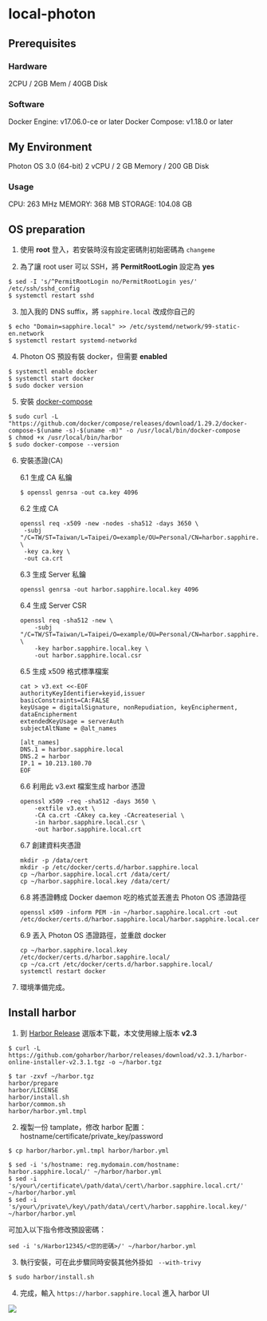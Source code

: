 # local-photon

## Prerequisites
### Hardware
2CPU / 2GB Mem / 40GB Disk
### Software
Docker Engine: v17.06.0-ce or later
Docker Compose: v1.18.0 or later


## My Environment
Photon OS 3.0 (64-bit)
2 vCPU / 2 GB Memory / 200 GB Disk 


### Usage
CPU: 263 MHz
MEMORY: 368 MB
STORAGE: 104.08 GB



## OS preparation

1. 使用 **root** 登入，若安裝時沒有設定密碼則初始密碼為 `changeme`

2. 為了讓 root user 可以 SSH，將 **PermitRootLogin** 設定為 **yes**
```
$ sed -I 's/^PermitRootLogin no/PermitRootLogin yes/' /etc/ssh/sshd_config
$ systemctl restart sshd
```

3. 加入我的 DNS suffix，將 `sapphire.local` 改成你自己的
```
$ echo "Domain=sapphire.local" >> /etc/systemd/network/99-static-en.network
$ systemctl restart systemd-networkd
```

4. Photon OS 預設有裝 docker，但需要 **enabled**
```
$ systemctl enable docker
$ systemctl start docker
$ sudo docker version
```

5. 安裝 [docker-compose](https://docs.docker.com/compose/install/#install-compose)
```
$ sudo curl -L "https://github.com/docker/compose/releases/download/1.29.2/docker-compose-$(uname -s)-$(uname -m)" -o /usr/local/bin/docker-compose
$ chmod +x /usr/local/bin/harbor
$ sudo docker-compose --version

```

6. 安裝憑證(CA)

    6.1 生成 CA 私鑰
    ```
    $ openssl genrsa -out ca.key 4096
    ```

    6.2  生成 CA
    ```
    openssl req -x509 -new -nodes -sha512 -days 3650 \
     -subj "/C=TW/ST=Taiwan/L=Taipei/O=example/OU=Personal/CN=harbor.sapphire.local" \
     -key ca.key \
     -out ca.crt

    ```

    6.3  生成 Server 私鑰
    ```
    openssl genrsa -out harbor.sapphire.local.key 4096
    ```

    6.4 生成 Server CSR
    ```
    openssl req -sha512 -new \
        -subj "/C=TW/ST=Taiwan/L=Taipei/O=example/OU=Personal/CN=harbor.sapphire.local" \
        -key harbor.sapphire.local.key \
        -out harbor.sapphire.local.csr
    ```

    6.5 生成 x509 格式標準檔案
    ```
    cat > v3.ext <<-EOF
    authorityKeyIdentifier=keyid,issuer
    basicConstraints=CA:FALSE
    keyUsage = digitalSignature, nonRepudiation, keyEncipherment, dataEncipherment
    extendedKeyUsage = serverAuth
    subjectAltName = @alt_names

    [alt_names]
    DNS.1 = harbor.sapphire.local
    DNS.2 = harbor
    IP.1 = 10.213.180.70
    EOF
    ```

    6.6 利用此 v3.ext 檔案生成 harbor 憑證
    ```
    openssl x509 -req -sha512 -days 3650 \
        -extfile v3.ext \
        -CA ca.crt -CAkey ca.key -CAcreateserial \
        -in harbor.sapphire.local.csr \
        -out harbor.sapphire.local.crt
    ```

    6.7 創建資料夾憑證
    ```
    mkdir -p /data/cert
    mkdir -p /etc/docker/certs.d/harbor.sapphire.local
    cp ~/harbor.sapphire.local.crt /data/cert/
    cp ~/harbor.sapphire.local.key /data/cert/
    ```
    6.8 將憑證轉成 Docker daemon 吃的格式並丟進去 Photon OS 憑證路徑
    ```
    openssl x509 -inform PEM -in ~/harbor.sapphire.local.crt -out /etc/docker/certs.d/harbor.sapphire.local/harbor.sapphire.local.cert

    ```
    6.9 丟入 Photon OS 憑證路徑，並重啟 docker
    ```
    cp ~/harbor.sapphire.local.key /etc/docker/certs.d/harbor.sapphire.local/
    cp ~/ca.crt /etc/docker/certs.d/harbor.sapphire.local/
    systemctl restart docker
    ```
7. 環境準備完成。

## Install harbor

1. 到 [Harbor Release](https://github.com/goharbor/harbor/releases) 選版本下載，本文使用線上版本 **v2.3**
```
$ curl -L https://github.com/goharbor/harbor/releases/download/v2.3.1/harbor-online-installer-v2.3.1.tgz -o ~/harbor.tgz

$ tar -zxvf ~/harbor.tgz
harbor/prepare
harbor/LICENSE
harbor/install.sh
harbor/common.sh
harbor/harbor.yml.tmpl
```

2. 複製一份 tamplate，修改 harbor 配置：hostname/certificate/private_key/password
```
$ cp harbor/harbor.yml.tmpl harbor/harbor.yml

$ sed -i 's/hostname: reg.mydomain.com/hostname: harbor.sapphire.local/' ~/harbor/harbor.yml
$ sed -i 's/your\/certificate\/path/data\/cert\/harbor.sapphire.local.crt/' ~/harbor/harbor.yml
$ sed -i 's/your\/private\/key\/path/data\/cert\/harbor.sapphire.local.key/' ~/harbor/harbor.yml
```
可加入以下指令修改預設密碼：
```
sed -i 's/Harbor12345/<您的密碼>/' ~/harbor/harbor.yml
```

3. 執行安裝，可在此步驟同時安裝其他外掛如 ` --with-trivy`
```
$ sudo harbor/install.sh
```

4. 完成，輸入 `https://harbor.sapphire.local` 進入 harbor UI


![](https://i.imgur.com/V6HlSfc.png)

